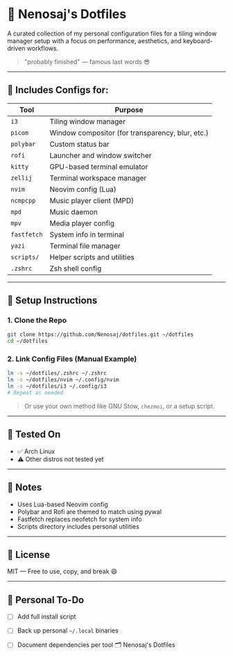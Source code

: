 # 󰙄 Nenosaj's Dotfiles

A curated collection of my personal configuration files for a tiling window manager setup with a focus on performance, aesthetics, and keyboard-driven workflows.

> "probably finished" — famous last words 😎

---

##  Includes Configs for:

| Tool       | Purpose                        |
|------------|--------------------------------|
| `i3`       | Tiling window manager          |
| `picom`    | Window compositor (for transparency, blur, etc.) |
| `polybar`  | Custom status bar              |
| `rofi`     | Launcher and window switcher   |
| `kitty`    | GPU-based terminal emulator    |
| `zellij`   | Terminal workspace manager     |
| `nvim`     | Neovim config (Lua)            |
| `ncmpcpp`  | Music player client (MPD)      |
| `mpd`      | Music daemon                   |
| `mpv`      | Media player config            |
| `fastfetch`| System info in terminal        |
| `yazi`     | Terminal file manager          |
| `scripts/` | Helper scripts and utilities   |
| `.zshrc`   | Zsh shell config               |

---

##  Setup Instructions

### 1. Clone the Repo

```bash
git clone https://github.com/Nenosaj/dotfiles.git ~/dotfiles
cd ~/dotfiles
```

### 2. Link Config Files (Manual Example)

```bash
ln -s ~/dotfiles/.zshrc ~/.zshrc
ln -s ~/dotfiles/nvim ~/.config/nvim
ln -s ~/dotfiles/i3 ~/.config/i3
# Repeat as needed
```

> Or use your own method like GNU Stow, `chezmoi`, or a setup script.

---

##  Tested On

- ✅ Arch Linux
- ⚠️ Other distros not tested yet

---

##  Notes

- Uses Lua-based Neovim config
- Polybar and Rofi are themed to match using pywal
- Fastfetch replaces neofetch for system info
- Scripts directory includes personal utilities

---

##  License

MIT — Free to use, copy, and break 😄

---

## 󱞁 Personal To-Do

- [ ] Add full install script
- [ ] Back up personal `~/.local` binaries
- [ ] Document dependencies per tool 🗂️ Nenosaj's Dotfiles


